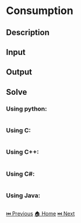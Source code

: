 # Consumption

## Description

> 

## Input

> 

## Output

> 

## Solve

### Using python:

```python

```

### Using C:

```c

```

### Using C++:

```c++

```

### Using C#:

```c#

```

### Using Java:

```java

```

[⏮️ Previous](/URI_1013/URI_1013.md)
[🏠 Home](/README.md)
[⏭️ Next](/URI_1015/URI_1015.md)
